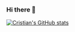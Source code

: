 ### Hi there 👋

[![Cristian's GitHub stats](https://github-readme-stats.vercel.app/api?username=cristian-kaznovsky)](https://github.com/anuraghazra/github-readme-stats)
